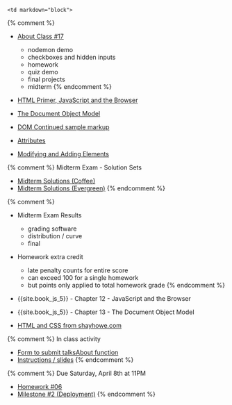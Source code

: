 	<td markdown="block">

{% comment %}
* [About Class #17](slides/17/meta.html)
	* nodemon demo
	* checkboxes and hidden inputs
	* homework
	* quiz demo
	* final projects
	* midterm
{% endcomment %}


* [HTML Primer, JavaScript and the Browser](slides/17/javascript-browser.html)
* [The Document Object Model](slides/17/dom.html)
* [DOM Continued sample markup](code/dom-continued.html)
* [Attributes](slides/17/attributes.html)
* [Modifying and Adding Elements](slides/18/modifying-creating.html)


{% comment %}
Midterm Exam - Solution Sets
 
* [Midterm Solutions (Coffee)](resources/handouts/midterm/midterm_001_coffee_solutions.pdf)
* [Midterm Solutions (Evergreen)](resources/handouts/midterm/midterm_001_evergreen_solutions.pdf )
{% endcomment %}

<!-- 
* [](slides//.html)
* [](slides//.html)

-->
</td>
	<td markdown="block">

{% comment %}
* Midterm Exam Results
    * grading software
    * distribution / curve
    * final
* Homework extra credit
    * late penalty counts for entire score
    * can exceed 100 for a single homework
    * but points only applied to total homework grade
{% endcomment %}

* {{site.book_js_5}} - Chapter 12 - JavaScript and the Browser
* {{site.book_js_5}} - Chapter 13 - The Document Object Model
* [HTML and CSS from shayhowe.com](http://learn.shayhowe.com/html-css/getting-to-know-html/)
</td>
	<td markdown="block">


{% comment %}
In class activity

* [Form to submit talksAbout function](https://docs.google.com/a/nyu.edu/forms/d/e/1FAIpQLSdco44OeatQZ8JcA6ozTavVWQLT4oQHGQ3KKNMbgAr42ji20w/viewform)
* [Instructions / slides](slides/17/dom.html#/14)
{% endcomment %}

{% comment %}
Due Saturday, April 8th at 11PM

* [Homework #06](homework/06.html)
* [Milestone #2 (Deployment)](final-project.html#milestone2)
{% endcomment %}

</td>

